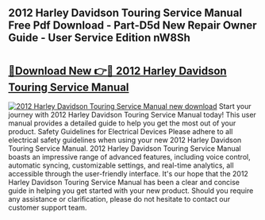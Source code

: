 ## 2012 Harley Davidson Touring Service Manual Free Pdf Download - Part-D5d New Repair Owner Guide - User Service Edition nW8Sh

# <h2><a href="http://bc29117.oget.top/?id=2012+Harley+Davidson+Touring+Service+Manual">🔗Download New 👉🔴 2012 Harley Davidson Touring Service Manual</a></h2>

[![2012 Harley Davidson Touring Service Manual new download](https://i.imgur.com/5g1atiW.png)](http://bc29117.oget.top/?id=2012+Harley+Davidson+Touring+Service+Manual)
Start your journey with 2012 Harley Davidson Touring Service Manual today! This user manual provides a detailed guide to help you get the most out of your product. Safety Guidelines for Electrical Devices Please adhere to all electrical safety guidelines when using your new 2012 Harley Davidson Touring Service Manual. 2012 Harley Davidson Touring Service Manual boasts an impressive range of advanced features, including voice control, automatic syncing, customizable settings, and real-time analytics, all accessible through the user-friendly interface. It's our hope that the 2012 Harley Davidson Touring Service Manual has been a clear and concise guide in helping you get started with your new product. Should you require any assistance or clarification, please do not hesitate to contact our customer support team.
